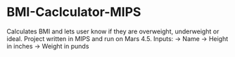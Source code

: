 # BMI-Caclculator-MIPS

Calculates BMI and lets user know if they are overweight, underweight or ideal. Project written in MIPS and run on Mars 4.5.
Inputs:
-> Name
-> Height in inches
-> Weight in punds
